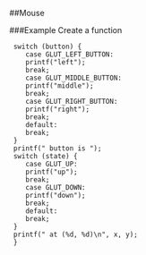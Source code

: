 
##Mouse

###Example
Create a function
```opengl
 switch (button) {
 	case GLUT_LEFT_BUTTON:
 	printf("left");
 	break;
 	case GLUT_MIDDLE_BUTTON:
 	printf("middle");
 	break;
 	case GLUT_RIGHT_BUTTON:
 	printf("right");
 	break;
 	default:
 	break;
 }
 printf(" button is ");
 switch (state) {
 	case GLUT_UP:
 	printf("up");
 	break;
 	case GLUT_DOWN:
 	printf("down");
 	break;
 	default:
 	break;
 }
 printf(" at (%d, %d)\n", x, y);
 }
 ```
```opengl
 ```



